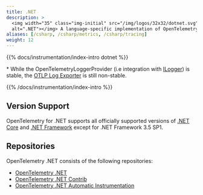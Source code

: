 ```yaml
---
title: .NET
description: >
  <img width="35" class="img-initial" src="/img/logos/32x32/dotnet.svg"
  alt=".NET"></img> A language-specific implementation of OpenTelemetry in .NET.
aliases: [/csharp, /csharp/metrics, /csharp/tracing]
weight: 12
---
```


{{% docs/instrumentation/index-intro dotnet %}}

\* While the OpenTelemetryLoggerProvider (i.e integration with [ILogger][]) is
stable, the [OTLP Log Exporter][] is still non-stable.

{{% /docs/instrumentation/index-intro %}}

## Version Support

OpenTelemetry for .NET supports all officially supported versions of
[.NET Core](https://dotnet.microsoft.com/download/dotnet-core) and
[.NET Framework](https://dotnet.microsoft.com/download/dotnet-framework) except
for .NET Framework 3.5 SP1.

## Repositories

OpenTelemetry .NET consists of the following repositories:

- [OpenTelemetry .NET](https://github.com/open-telemetry/opentelemetry-dotnet)
- [OpenTelemetry .NET Contrib](https://github.com/open-telemetry/opentelemetry-dotnet-contrib)
- [OpenTelemetry .NET Automatic Instrumentation](https://github.com/open-telemetry/opentelemetry-dotnet-instrumentation)

[ilogger]:
  https://docs.microsoft.com/dotnet/api/microsoft.extensions.logging.ilogger
[otlp log exporter]:
  https://github.com/open-telemetry/opentelemetry-dotnet/blob/main/src/OpenTelemetry.Exporter.OpenTelemetryProtocol/README.md#otlp-logs
